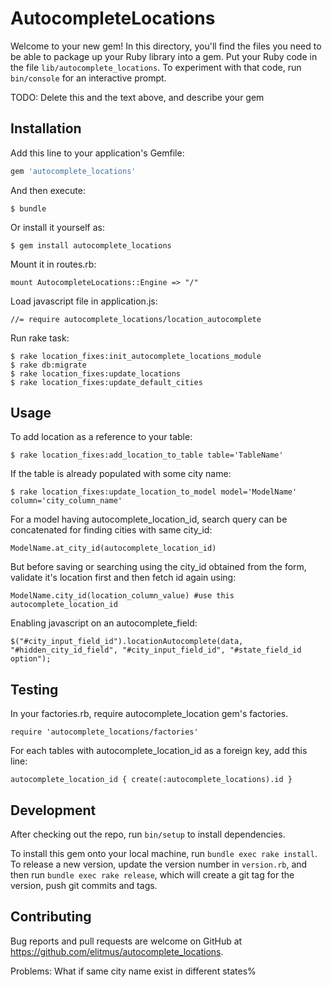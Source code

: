 # AutocompleteLocations

Welcome to your new gem! In this directory, you'll find the files you need to be able to package up your Ruby library into a gem. Put your Ruby code in the file `lib/autocomplete_locations`. To experiment with that code, run `bin/console` for an interactive prompt.

TODO: Delete this and the text above, and describe your gem

## Installation

Add this line to your application's Gemfile:

```ruby
gem 'autocomplete_locations'
```

And then execute:

    $ bundle

Or install it yourself as:

    $ gem install autocomplete_locations

Mount it in routes.rb:

    mount AutocompleteLocations::Engine => "/"

Load javascript file in application.js:

    //= require autocomplete_locations/location_autocomplete


Run rake task:

    $ rake location_fixes:init_autocomplete_locations_module
    $ rake db:migrate
    $ rake location_fixes:update_locations
    $ rake location_fixes:update_default_cities

## Usage

To add location as a reference to your table:

    $ rake location_fixes:add_location_to_table table='TableName'

If the table is already populated with some city name:

    $ rake location_fixes:update_location_to_model model='ModelName' column='city_column_name'

For a model having autocomplete_location_id, search query can be concatenated for finding cities with same city_id:

    ModelName.at_city_id(autocomplete_location_id)

But before saving or searching using the city_id obtained from the form, validate it's location first and then fetch id again using:

    ModelName.city_id(location_column_value) #use this autocomplete_location_id

Enabling javascript on an autocomplete_field:

    $("#city_input_field_id").locationAutocomplete(data, "#hidden_city_id_field", "#city_input_field_id", "#state_field_id option");


## Testing

In your factories.rb, require autocomplete_location gem's factories.

    require 'autocomplete_locations/factories'

For each tables with autocomplete_location_id as a foreign key, add this line:

    autocomplete_location_id { create(:autocomplete_locations).id }

## Development

After checking out the repo, run `bin/setup` to install dependencies.

To install this gem onto your local machine, run `bundle exec rake install`. To release a new version, update the version number in `version.rb`, and then run `bundle exec rake release`, which will create a git tag for the version, push git commits and tags.

## Contributing

Bug reports and pull requests are welcome on GitHub at https://github.com/elitmus/autocomplete_locations.

Problems:
What if same city name exist in different states%